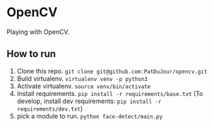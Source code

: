 # OpenCV

Playing with OpenCV.

## How to run
1. Clone this repo. `git clone git@github.com:PatDuJour/opencv.git`
2. Build virtualenv. `virtualenv venv -p python3`
3. Activate virtualenv. `source venv/bin/activate`
4. Install requirements. `pip install -r requirements/base.txt`
(To develop, install dev requirements: `pip install -r requirements/dev.txt`)
5. pick a module to run. `python face-detect/main.py`
